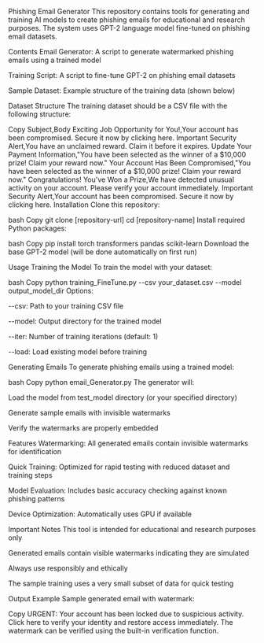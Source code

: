 Phishing Email Generator
This repository contains tools for generating and training AI models to create phishing emails for educational and research purposes. The system uses GPT-2 language model fine-tuned on phishing email datasets.

Contents
Email Generator: A script to generate watermarked phishing emails using a trained model

Training Script: A script to fine-tune GPT-2 on phishing email datasets

Sample Dataset: Example structure of the training data (shown below)

Dataset Structure
The training dataset should be a CSV file with the following structure:

Copy
Subject,Body
Exciting Job Opportunity for You!,Your account has been compromised. Secure it now by clicking here.
Important Security Alert,You have an unclaimed reward. Claim it before it expires.
Update Your Payment Information,"You have been selected as the winner of a $10,000 prize! Claim your reward now."
Your Account Has Been Compromised,"You have been selected as the winner of a $10,000 prize! Claim your reward now."
Congratulations! You've Won a Prize,We have detected unusual activity on your account. Please verify your account immediately.
Important Security Alert,Your account has been compromised. Secure it now by clicking here.
Installation
Clone this repository:

bash
Copy
git clone [repository-url]
cd [repository-name]
Install required Python packages:

bash
Copy
pip install torch transformers pandas scikit-learn
Download the base GPT-2 model (will be done automatically on first run)

Usage
Training the Model
To train the model with your dataset:

bash
Copy
python training_FineTune.py --csv your_dataset.csv --model output_model_dir
Options:

--csv: Path to your training CSV file

--model: Output directory for the trained model

--iter: Number of training iterations (default: 1)

--load: Load existing model before training

Generating Emails
To generate phishing emails using a trained model:

bash
Copy
python email_Generator.py
The generator will:

Load the model from test_model directory (or your specified directory)

Generate sample emails with invisible watermarks

Verify the watermarks are properly embedded

Features
Watermarking: All generated emails contain invisible watermarks for identification

Quick Training: Optimized for rapid testing with reduced dataset and training steps

Model Evaluation: Includes basic accuracy checking against known phishing patterns

Device Optimization: Automatically uses GPU if available

Important Notes
This tool is intended for educational and research purposes only

Generated emails contain visible watermarks indicating they are simulated

Always use responsibly and ethically

The sample training uses a very small subset of data for quick testing

Output Example
Sample generated email with watermark:

Copy
URGENT: Your account <!-- SIMULATED_550e8400-e29b-41d4-a716-446655440000 --> has been locked due to suspicious activity. Click here to verify your identity and restore access immediately.
The watermark can be verified using the built-in verification function.
